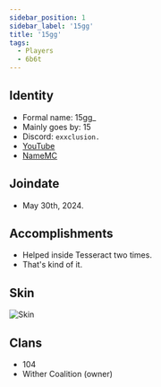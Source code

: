 ```yaml
---
sidebar_position: 1
sidebar_label: '15gg'
title: '15gg'
tags:
  - Players
  - 6b6t
---
```

## Identity
* Formal name: 15gg_
* Mainly goes by: 15
* Discord: `exxclusion.`
* [YouTube]([https://www.youtube.com/](https://www.youtube.com/channel/UC2eBjU9A-of8OYxHTN8DXCg))
* [NameMC]([https://namemc.com/](https://namemc.com/profile/15gg_.2))

## Joindate
* May 30th, 2024.

## Accomplishments
- Helped inside Tesseract two times.
- That's kind of it.

## Skin
![Skin](https://s.namemc.com/3d/skin/body.png?id=9cbd3f6105659d4b&model=classic&theta=30&phi=21&time=90&width=100&height=200)


## Clans
- 104
- Wither Coalition (owner)
